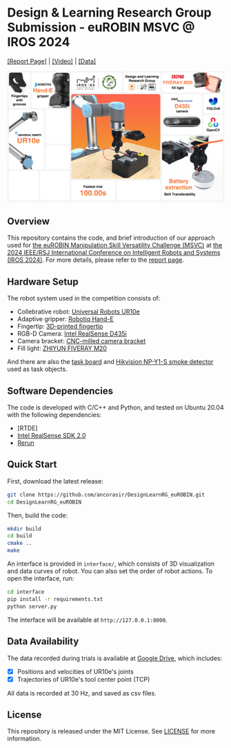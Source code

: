 # Design & Learning Research Group Submission - euROBIN MSVC @ IROS 2024

[[Report Page]](https://msvc-dlrg.github.io) | [[Video]]() | [[Data]](https://drive.google.com/drive/folders/1yhIDuubmL7S85B2c-S1hvZppHv4G-Wow?usp=sharing)

![Teaser Image](assets/images/teaser.jpg)

## Overview

This repository contains the code, and brief introduction of our approach used for [the euROBIN Manipulation Skill Versatility Challenge (MSVC)](https://sites.google.com/view/eurobin-msvc/) at [the 2024 IEEE/RSJ International Conference on Intelligent Robots and Systems (IROS 2024)](https://iros2024-abudhabi.org/). For more details, please refer to the [report page](https://msvc-dlrg.github.io).

## Hardware Setup

The robot system used in the competition consists of:

- Collebrative robot: [Universal Robots UR10e](https://www.universal-robots.com/products/ur10-robot/)
- Adaptive gripper: [Robotiq Hand-E](https://robotiq.com/products/adaptive-grippers#Hand-E)
- Fingertip: [3D-printed fingertip](https://cad.onshape.com/documents/43edc50e275c72eace7a4839)
- RGB-D Camera: [Intel RealSense D435i](https://www.intelrealsense.com/depth-camera-d435i/)
- Camera bracket: [CNC-milled camera bracket](https://cad.onshape.com/documents/01d4267b0af8aab9d6acb1ab)
- Fill light: [ZHIYUN FIVERAY M20](https://www.zhiyun-tech.com/en/product/detail/867)

And there are also the [task board](docs/task_board.pdf) and [Hikvision NP-Y1-S smoke detector](https://detail.tmall.com/item.htm?id=654643896582) used as task objects.

## Software Dependencies

The code is developed with C/C++ and Python, and tested on Ubuntu 20.04 with the following dependencies:

- [RTDE]
- [Intel RealSense SDK 2.0](https://www.intelrealsense.com/sdk-2/)
- [Rerun](https://rerun.io)

## Quick Start

First, download the latest release:

```bash
git clone https://github.com/ancorasir/DesignLearnRG_euROBIN.git
cd DesignLearnRG_euROBIN
```

Then, build the code:

```bash
mkdir build
cd build
cmake ..
make
```

An interface is provided in `interface/`, which consists of 3D visualization and data curves of robot. You can also set the order of robot actions. To open the interface, run:

```bash
cd interface
pip install -r requirements.txt
python server.py
```

The interface will be available at `http://127.0.0.1:8000`.

## Data Availability

The data recorded during trials is available at [Google Drive](https://drive.google.com/drive/folders/1yhIDuubmL7S85B2c-S1hvZppHv4G-Wow?usp=sharing), which includes:

- [x] Positions and velocities of UR10e's joints
- [x] Trajectories of UR10e's tool center point (TCP)

All data is recorded at 30 Hz, and saved as csv files.

## License

This repository is released under the MIT License. See [LICENSE](LICENSE) for more information.
